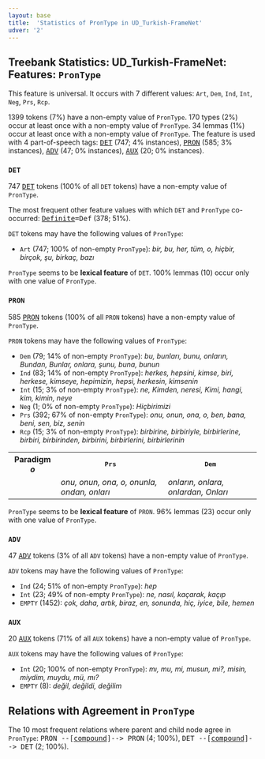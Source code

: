 ```yaml
---
layout: base
title:  'Statistics of PronType in UD_Turkish-FrameNet'
udver: '2'
---
```


## Treebank Statistics: UD_Turkish-FrameNet: Features: `PronType`

This feature is universal.
It occurs with 7 different values: `Art`, `Dem`, `Ind`, `Int`, `Neg`, `Prs`, `Rcp`.

1399 tokens (7%) have a non-empty value of `PronType`.
170 types (2%) occur at least once with a non-empty value of `PronType`.
34 lemmas (1%) occur at least once with a non-empty value of `PronType`.
The feature is used with 4 part-of-speech tags: <tt><a href="tr_framenet-pos-DET.html">DET</a></tt> (747; 4% instances), <tt><a href="tr_framenet-pos-PRON.html">PRON</a></tt> (585; 3% instances), <tt><a href="tr_framenet-pos-ADV.html">ADV</a></tt> (47; 0% instances), <tt><a href="tr_framenet-pos-AUX.html">AUX</a></tt> (20; 0% instances).

### `DET`

747 <tt><a href="tr_framenet-pos-DET.html">DET</a></tt> tokens (100% of all `DET` tokens) have a non-empty value of `PronType`.

The most frequent other feature values with which `DET` and `PronType` co-occurred: <tt><a href="tr_framenet-feat-Definite.html">Definite</a></tt><tt>=Def</tt> (378; 51%).

`DET` tokens may have the following values of `PronType`:

* `Art` (747; 100% of non-empty `PronType`): <em>bir, bu, her, tüm, o, hiçbir, birçok, şu, birkaç, bazı</em>

`PronType` seems to be **lexical feature** of `DET`. 100% lemmas (10) occur only with one value of `PronType`.

### `PRON`

585 <tt><a href="tr_framenet-pos-PRON.html">PRON</a></tt> tokens (100% of all `PRON` tokens) have a non-empty value of `PronType`.

`PRON` tokens may have the following values of `PronType`:

* `Dem` (79; 14% of non-empty `PronType`): <em>bu, bunları, bunu, onların, Bundan, Bunlar, onlara, şunu, buna, bunun</em>
* `Ind` (83; 14% of non-empty `PronType`): <em>herkes, hepsini, kimse, biri, herkese, kimseye, hepimizin, hepsi, herkesin, kimsenin</em>
* `Int` (15; 3% of non-empty `PronType`): <em>ne, Kimden, neresi, Kimi, hangi, kim, kimin, neye</em>
* `Neg` (1; 0% of non-empty `PronType`): <em>Hiçbirimizi</em>
* `Prs` (392; 67% of non-empty `PronType`): <em>onu, onun, ona, o, ben, bana, beni, sen, biz, senin</em>
* `Rcp` (15; 3% of non-empty `PronType`): <em>birbirine, birbiriyle, birbirlerine, birbiri, birbirinden, birbirini, birbirlerini, birbirlerinin</em>

<table>
  <tr><th>Paradigm <i>o</i></th><th><tt>Prs</tt></th><th><tt>Dem</tt></th></tr>
  <tr><td><tt></tt></td><td><em>onu, onun, ona, o, onunla, ondan, onları</em></td><td><em>onların, onlara, onlardan, Onları</em></td></tr>
</table>

`PronType` seems to be **lexical feature** of `PRON`. 96% lemmas (23) occur only with one value of `PronType`.

### `ADV`

47 <tt><a href="tr_framenet-pos-ADV.html">ADV</a></tt> tokens (3% of all `ADV` tokens) have a non-empty value of `PronType`.

`ADV` tokens may have the following values of `PronType`:

* `Ind` (24; 51% of non-empty `PronType`): <em>hep</em>
* `Int` (23; 49% of non-empty `PronType`): <em>ne, nasıl, kaçarak, kaçıp</em>
* `EMPTY` (1452): <em>çok, daha, artık, biraz, en, sonunda, hiç, iyice, bile, hemen</em>

### `AUX`

20 <tt><a href="tr_framenet-pos-AUX.html">AUX</a></tt> tokens (71% of all `AUX` tokens) have a non-empty value of `PronType`.

`AUX` tokens may have the following values of `PronType`:

* `Int` (20; 100% of non-empty `PronType`): <em>mı, mu, mi, musun, mi?, misin, miydim, muydu, mü, mı?</em>
* `EMPTY` (8): <em>değil, değildi, değilim</em>

## Relations with Agreement in `PronType`

The 10 most frequent relations where parent and child node agree in `PronType`:
<tt>PRON --[<tt><a href="tr_framenet-dep-compound.html">compound</a></tt>]--> PRON</tt> (4; 100%),
<tt>DET --[<tt><a href="tr_framenet-dep-compound.html">compound</a></tt>]--> DET</tt> (2; 100%).

